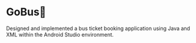 # GoBus🚌
Designed and implemented a bus ticket booking application using Java and XML within the Android Studio environment.
